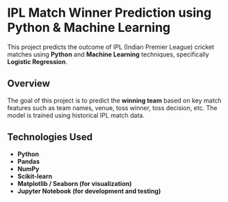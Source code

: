 #  IPL Match Winner Prediction using Python & Machine Learning

This project predicts the outcome of IPL (Indian Premier League) cricket matches using **Python** and **Machine Learning** techniques, specifically **Logistic Regression**.

##  Overview

The goal of this project is to predict the **winning team** based on key match features such as team names, venue, toss winner, toss decision, etc. The model is trained using historical IPL match data.

##  Technologies Used

- **Python**
- **Pandas**
- **NumPy**
- **Scikit-learn**
- **Matplotlib / Seaborn (for visualization)**
- **Jupyter Notebook (for development and testing)**
